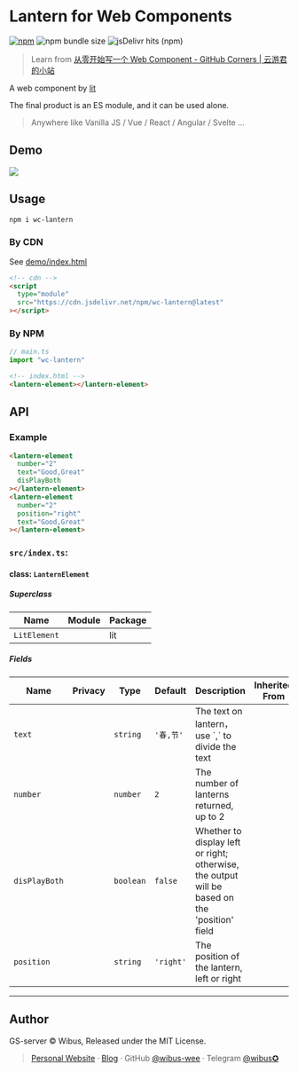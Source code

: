 # Lantern for Web Components

[![npm](https://img.shields.io/npm/v/wc-lantern)](https://www.npmjs.com/package/wc-lantern)
![npm bundle size](https://img.shields.io/bundlephobia/minzip/wc-lantern)
![jsDelivr hits (npm)](https://img.shields.io/jsdelivr/npm/hy/wc-lantern)

> Learn from [从零开始写一个 Web Component - GitHub Corners | 云游君的小站](https://www.yunyoujun.cn/posts/how-to-write-a-web-component/)

A web component by [lit](https://github.com/lit/lit)

The final product is an ES module, and it can be used alone.

> Anywhere like Vanilla JS / Vue / React / Angular / Svelte ...

## Demo

![](https://gitee.com/wibus/blog-assets-goo/raw/master/asset-pic/202201311306672.png)

## Usage

```bash
npm i wc-lantern
```

### By CDN

See [demo/index.html](https://github.com/wibus-wee/wc-lantern/blob/main/demo/index.html)

```html
<!-- cdn -->
<script
  type="module"
  src="https://cdn.jsdelivr.net/npm/wc-lantern@latest"
></script>
```

### By NPM

```ts
// main.ts
import "wc-lantern"
```

```html
<!-- index.html -->
<lantern-element></lantern-element>
```

## API

### Example

```html
<lantern-element
  number="2"
  text="Good,Great"
  disPlayBoth
></lantern-element>
<lantern-element
  number="2"
  position="right"
  text="Good,Great"
></lantern-element>
```

<!-- wc-api:start -->
<!-- prettier-ignore-start -->
<!-- markdownlint-disable -->
### `src/index.ts`:

#### class: `LanternElement`

##### Superclass

| Name         | Module | Package |
| ------------ | ------ | ------- |
| `LitElement` |        | lit     |

##### Fields

| Name          | Privacy | Type      | Default   | Description                                                                                   | Inherited From |
| ------------- | ------- | --------- | --------- | --------------------------------------------------------------------------------------------- | -------------- |
| `text`        |         | `string`  | `'春,节'`   | The text on lantern，use \`,\` to divide the text                                              |                |
| `number`      |         | `number`  | `2`       | The number of lanterns returned, up to 2                                                      |                |
| `disPlayBoth` |         | `boolean` | `false`   | Whether to display left or right; otherwise, the output will be based on the 'position' field |                |
| `position`    |         | `string`  | `'right'` | The position of the lantern, left or right                                                    |                |

<hr/>

<!-- markdownlint-restore -->
<!-- prettier-ignore-end -->
<!-- wc-api:end -->



## Author

GS-server © Wibus, Released under the MIT License.

> [Personal Website](http://iucky.cn/) · [Blog](https://blog.iucky.cn/) · GitHub [@wibus-wee](https://github.com/wibus-wee/) · Telegram [@wibus✪](https://t.me/wibus_wee)